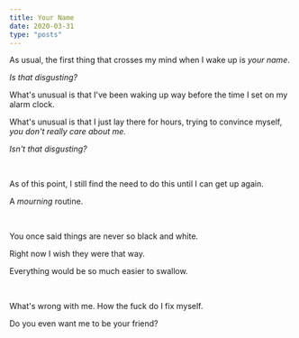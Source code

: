```yaml
---
title: Your Name
date: 2020-03-31
type: "posts"
---
```


As usual, the first thing that crosses my mind when I wake up is _your name_.

_Is that disgusting?_

What's unusual is that I've been waking up way before the time I set on my alarm clock.

What's unusual is that I just lay there for hours, trying to convince myself, _you don't really care about me._

_Isn't that disgusting?_

<br/>


As of this point, I still find the need to do this until I can get up again.

A _mourning_ routine.

<br/>


You once said things are never so black and white.

Right now I wish they were that way.

Everything would be so much easier to swallow.

<br/>


What's wrong with me. How the fuck do I fix myself.

Do you even want me to be your friend?
